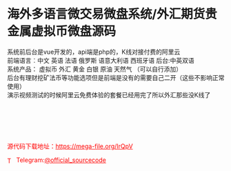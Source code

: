 # 海外多语言微交易微盘系统/外汇期货贵金属虚拟币微盘源码

系统前后台是vue开发的，api端是php的，K线对接付费的阿里云<br>前端语言︰中文 英语 法语 俄罗斯 语意大利语 西班牙语 后台:中英双语<br>系统产品： 虚拟币 外汇 黄金 白银 原油 天然气 （可以自行添加）<br>后台有理财挖矿法币等功能选项但是前端是没有的需要自己二开（这些不影响正常使用）<br>演示视频测试的时候阿里云免费体验的套餐已经用完了所以外汇那些没K线了<br><br><br><br><br><br>


<p style="color: red;">源代码下载地址：<a href="https://mega-file.org/IrQpV" style="color: red;">https://mega-file.org/IrQpV</a></p><p style="color: red;"><img src="https://cdn-icons-png.flaticon.com/512/2111/2111646.png" alt="Telegram Icon" style="width: 16px; vertical-align: middle; margin-right: 5px;">Telegram:<a href="https://t.me/official_sourcecode" style="color: red;">@official_sourcecode</a></p>